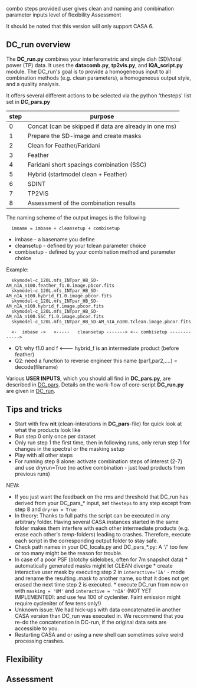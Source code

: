 combo steps provided
user gives clean and naming and combination parameter inputs
level of flexibility
Assessment





It should be noted that this version will only support CASA 6.


## DC_run overview

The **DC_run.py** combines your interferometric and single dish (SD)/total power (TP) data.
It uses the **datacomb.py**, **tp2vis.py**, and  **IQA_script.py** 
module. The DC_run's goal is to provide a homogeneous 
input to all combination methods (e.g. clean parameters), a homogeneous output 
style, and a quality analysis.

It offers several different actions to be selected via the python 'thesteps' list set in **DC_pars.py**

| step | purpose |
| ------ | ------ |
| 0 | Concat   (can be skipped if data are already in one ms) |
| 1 | Prepare the SD-image and create masks |
| 2 | Clean for Feather/Faridani |
| 3 | Feather |
| 4 | Faridani short spacings combination (SSC) |
| 5 | Hybrid (startmodel clean + Feather) |
| 6 | SDINT |
| 7 | TP2VIS |
| 8 | Assessment of the combination results |




The naming scheme of the output images is the following

      imname = imbase + cleansetup + combisetup

- imbase     - a basename you define
- cleansetup - defined by your tclean parameter choice
- combisetup - defined by your combination method and parameter choice

Example:

      skymodel-c_120L.mfs_INTpar_HB_SD-AM_nIA_n100.feather_f1.0.image.pbcor.fits
      skymodel-c_120L.mfs_INTpar_HB_SD-AM_nIA_n100.hybrid_f1.0.image.pbcor.fits
      skymodel-c_120L.mfs_INTpar_HB_SD-AM_nIA_n100.hybrid_f.image.pbcor.fits
      skymodel-c_120L.mfs_INTpar_HB_SD-AM_nIA_n100.SSC_f1.0.image.pbcor.fits
      skymodel-c_120L.mfs_INTpar_HB_SD-AM_nIA_n100.tclean.image.pbcor.fits

      <-  imbase ->   <-----   cleansetup -------> <-- combisetup ------------->
		  
		  
* Q1:   why f1.0 and f  <--- hybrid_f is an intermediate product (before feather)
* Q2:   need a function to reverse engineer this name  (par1,par2,....) = decode(filename)
		  

Various **USER INPUTS**, which you should all find in **DC_pars.py**, 
are described in 
[DC_pars](https://github.com/teuben/dc2019/blob/master/scripts4paper/DC_pars.md). 
Details on the work-flow of core-script **DC_run.py** are given in
[DC_run](https://github.com/teuben/dc2019/blob/master/scripts4paper/DC_run.md). 



## Tips and tricks
* Start with few **nit** (clean-interations in **DC_pars**-file) for quick look at what the products look like
* Run step 0 only once per dataset
* Only run step 1 the first time, then in following runs, only rerun step 1 for changes in the spectral or the masking setup
* Play with all other steps
* For running step 8 alone: activate combination steps of interest (2-7) and use dryrun=True (no active combination - just load products from previous runs)

NEW:
* If you just want the feedback on the rms and threshold that DC_run has derived from your DC_pars_* input, set ``thesteps`` to any step except from step 8 and ``dryrun = True``
* In theory: Thanks to full paths the script can be executed in any arbitrary folder. Having several CASA instances started in the same folder makes them interfere with each other intermediate products (e.g. erase each other's *temp*-folders) leading to crashes. Therefore, execute each script in the corresponding output folder to stay safe.
* Check path names in your DC_locals.py and DC_pars_*.py: A '/' too few or too many might be the reason for trouble.
* In case of a poor PSF (blotchy sidelobes, often for 7m snapshot data)
      * automatically generated masks might let CLEAN diverge
      * create interactive user mask by executing step 2 in ``interactive='IA'`` - mode and rename the resulting <tclean-product>.mask to another name, so that it does not get erased the next time step 2 is executed.
      * execute DC_run from now on with ``masking = 'UM'`` and ``interactive = 'nIA'`` 
        (NOT YET IMPLEMENTED!: and use few 100 of cycleniter. Faint emission might require cycleniter of few tens only!)
* Unknown issue: We had hick-ups with data concatenated in another CASA version than DC_run was executed in. We recommend that you re-do the concatenation in DC-run, if the original data sets are accessible to you. 
* Restarting CASA and or using a new shell can sometimes solve weird processing crashes.
      
      

## Flexibility





## Assessment
